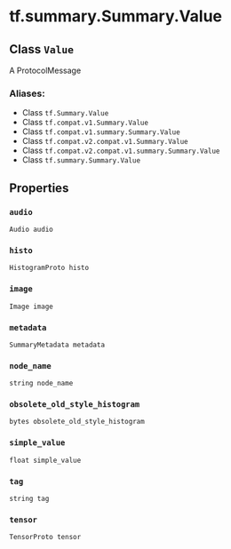 <div itemscope itemtype="http://developers.google.com/ReferenceObject">
<meta itemprop="name" content="tf.summary.Summary.Value" />
<meta itemprop="path" content="Stable" />
<meta itemprop="property" content="audio"/>
<meta itemprop="property" content="histo"/>
<meta itemprop="property" content="image"/>
<meta itemprop="property" content="metadata"/>
<meta itemprop="property" content="node_name"/>
<meta itemprop="property" content="obsolete_old_style_histogram"/>
<meta itemprop="property" content="simple_value"/>
<meta itemprop="property" content="tag"/>
<meta itemprop="property" content="tensor"/>
</div>

# tf.summary.Summary.Value

## Class `Value`

A ProtocolMessage



### Aliases:

* Class `tf.Summary.Value`
* Class `tf.compat.v1.Summary.Value`
* Class `tf.compat.v1.summary.Summary.Value`
* Class `tf.compat.v2.compat.v1.Summary.Value`
* Class `tf.compat.v2.compat.v1.summary.Summary.Value`
* Class `tf.summary.Summary.Value`

<!-- Placeholder for "Used in" -->


## Properties

<h3 id="audio"><code>audio</code></h3>

`Audio audio`


<h3 id="histo"><code>histo</code></h3>

`HistogramProto histo`


<h3 id="image"><code>image</code></h3>

`Image image`


<h3 id="metadata"><code>metadata</code></h3>

`SummaryMetadata metadata`


<h3 id="node_name"><code>node_name</code></h3>

`string node_name`


<h3 id="obsolete_old_style_histogram"><code>obsolete_old_style_histogram</code></h3>

`bytes obsolete_old_style_histogram`


<h3 id="simple_value"><code>simple_value</code></h3>

`float simple_value`


<h3 id="tag"><code>tag</code></h3>

`string tag`


<h3 id="tensor"><code>tensor</code></h3>

`TensorProto tensor`




